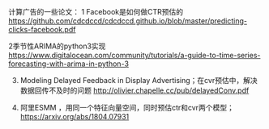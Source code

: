 
计算广告的一些论文：
1 Facebook是如何做CTR预估的 
https://github.com/cdcdccd/cdcdccd.github.io/blob/master/predicting-clicks-facebook.pdf 

2季节性ARIMA的python3实现 
https://www.digitalocean.com/community/tutorials/a-guide-to-time-series-forecasting-with-arima-in-python-3 

3. Modeling Delayed Feedback in Display Advertising；在cvr预估中，解决数据回传不及时的问题 
http://olivier.chapelle.cc/pub/delayedConv.pdf 

4. 阿里ESMM ，用同一个特征向量空间，同时预估ctr和cvr两个模型；
https://arxiv.org/abs/1804.07931 


